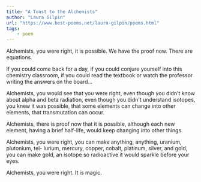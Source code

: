 ```yaml
---
title: "A Toast to the Alchemists"
author: "Laura Gilpin"
url: "https://www.best-poems.net/laura-gilpin/poems.html"
tags: 
    - poem
---
```


Alchemists,
you were right, it is
possible.
We have the proof now.
There are equations.

If you could come back
for a day, if you could
conjure yourself into
this chemistry classroom,
if you could read the
textbook or watch the
professor writing the
answers on the board…

Alchemists,
you would see that you
were right, even though
you didn’t know about
alpha and beta radiation,
even though you didn’t
understand isotopes,
you knew it was possible,
that some elements can
change into other elements,
that transmutation can
occur.

Alchemists,
there is proof now that
it is possible, although
each new element, having
a brief half-life, would
keep changing into other
things.

Alchemists,
you were right, you can
make anything, anything,
uranium, plutonium, tel-
lurium, mercury, copper,
cobalt, platinum, silver,
and gold, you can make
gold, an isotope so
radioactive it would
sparkle before your eyes.

Alchemists,
you were right.
It is magic.